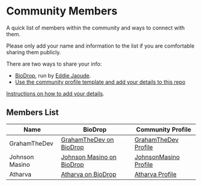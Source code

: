 # Community Members
A quick list of members within the community and ways to connect with them.

Please only add your name and information to the list if you are comfortable sharing them publicly.

There are two ways to share your info:
- [BioDrop](https://www.biodrop.io/), run by [Eddie Jaoude](https://www.biodrop.io/eddiejaoude).
- [Use the community profile template and add your details to this repo](Templates/community-profiles-template.md)

[Instructions on how to add your details](Instructions/community-profile-instructions.md).

## Members List
| Name            | BioDrop                                                                       | Community Profile                                                |
| ---             | ---                                                                           | ---                                                              | 
| GrahamTheDev    | [GrahamTheDev on BioDrop](https://www.biodrop.io/GrahamTheDevRel)             | [GrahamTheDev Profile](Community-profiles/GrahamTheDev.md)       |                                    | 
| Johnson Masino  | [Johnson Masino on BioDrop](https://www.biodrop.io/JohnsonMasino)             | [JohnsonMasino Profile](Community-profiles/JohnsonMasino.md)     | 
| Atharva  | [Atharva on BioDrop](https://www.biodrop.io/at-the-vr)                               | [Atharva Profile](Community-profiles/Atharva.md)     | 
